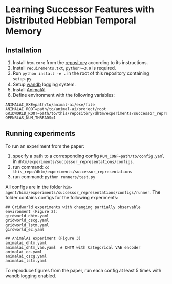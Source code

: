 # Learning Successor Features with Distributed Hebbian Temporal Memory

## Installation
1. Install `htm.core` from the [repository](https://anonymous.4open.science/r/htm_core-DD2D) according to its instructions.
2. Install `requirements.txt`, `python>=3.9` is required.
3. Run `python install -e .` in the root of this repository containing `setup.py`.
4. Setup [wandb](https://wandb.ai/site) logging system.
5. Install [AnimalAI](https://github.com/Kinds-of-Intelligence-CFI/animal-ai)
6. Define environment with the following variables:

```
ANIMALAI_EXE=path/to/animal-ai/exe/file
ANIMALAI_ROOT=path/to/animal-ai/project/root
GRIDWORLD_ROOT=path/to/this/repository/dhtm/experiments/successor_representations/configs/environment/gridworld/setups
OPENBLAS_NUM_THREADS=1
```

## Running experiments
To run an experiment from the paper: 
1. specify a path to a corresponding config `RUN_CONF=path/to/config.yaml` in `dhtm/experiments/successor_representations/configs`.
2. run command: `cd this_repo/dhtm/experiments/successor_representations`
3. run command: `python runners/test.py`

All configs are in the folder `him-agent/hima/experiments/successor_representations/configs/runner`.
The folder contains configs for the following experiments:
```    
## Gridworld experiments with changing partially observable environment (Figure 2):
girdworld_dhtm.yaml
gridworld_cscg.yaml
gridworld_lstm.yaml
girdworld_ec.yaml

## AnimalAI experiment (Figure 3)
animalai_dhtm.yaml
animalai_dhtm_vae.yaml  # DHTM with Categorical VAE encoder
animalai_ec.yaml
animalai_cscg.yaml
animalai_lstm.yaml

```
To reproduce figures from the paper, run each config at least 5 times with wandb logging enabled.
